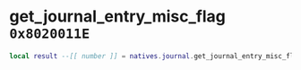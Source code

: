 # get_journal_entry_misc_flag `0x8020011E`

```lua
local result --[[ number ]] = natives.journal.get_journal_entry_misc_flag(_unk0 --[[ number ]])
```